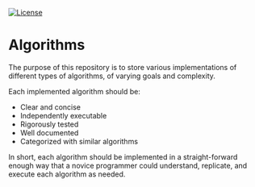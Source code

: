 <!-- Badges -->
[![License](https://img.shields.io/github/license/iansantagata/algorithms?label=License&color=yellow)](LICENSE)

# Algorithms

The purpose of this repository is to store various implementations of different types of algorithms, of varying goals and complexity.

Each implemented algorithm should be:
- Clear and concise
- Independently executable
- Rigorously tested
- Well documented
- Categorized with similar algorithms

In short, each algorithm should be implemented in a straight-forward enough way that a novice programmer could understand, replicate, and execute each algorithm as needed.
